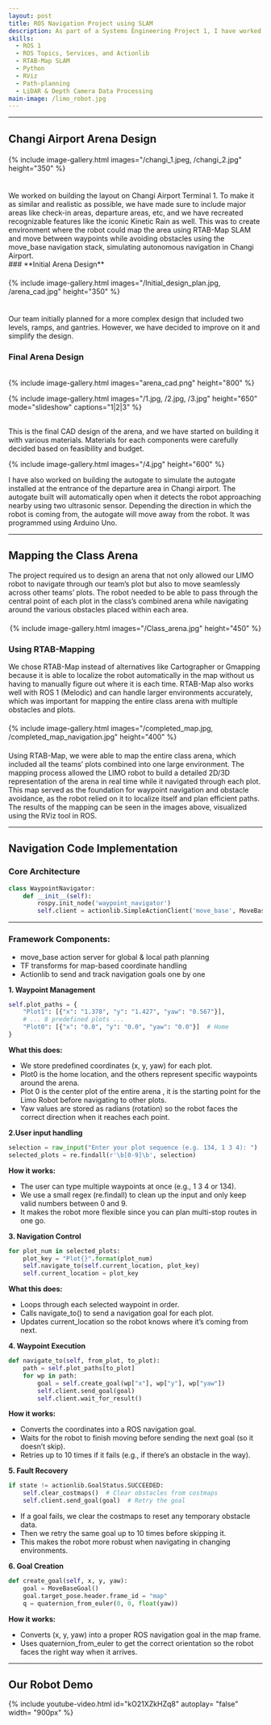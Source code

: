 ```yaml
---
layout: post
title: ROS Navigation Project using SLAM
description: As part of a Systems Engineering Project 1, I have worked with a team on developing an autonomous navigation robotic system using Agilex LIMO robot, which simulates autonomous navigation around Changi Airport. In order to do so, we have created a miniture version of Changi Airport where our robot will be tested on. Using Robotic Operating System, we were able to program Agilex LIMO robot. Through RTAB-Map SLAM approach, the robot was able to map the environment and localize itself simultaneously real time. Waypoints for navigation were identified directly through the RTAB-Map interface, allowing us to set specific goal locations within the mapped environment,while the move_base navigation stack handled global and local path planning to avoid obstacles and determine the most efficient route. My contribution in building the miniature version of Changi Airport, writing Python script that enabled the robot to follow the waypoints and adjusting parameters of the move_base navigation stack gave me hands-on experience in integration of SLAM to real-world robot hardware.
skills: 
  - ROS 1
  - ROS Topics, Services, and Actionlib
  - RTAB-Map SLAM
  - Python
  - RViz
  - Path-planning
  - LiDAR & Depth Camera Data Processing
main-image: /limo_robot.jpg
---
```


---

## Changi Airport Arena Design
<div style="display: flex; justify-content: center; gap: 20px; flex-wrap: wrap; margin: 20px 0;">
  {% include image-gallery.html 
     images="/changi_1.jpeg, /changi_2.jpg" 
     height="350" 
  %}
</div><br>
We worked on building the layout on Changi Airport Terminal 1. To make it as similar and realistic as possible, we have made sure to include major areas like check-in areas, departure areas, etc, and we have recreated recognizable features like the iconic Kinetic Rain as well. This was to create environment where the robot could map the area using RTAB-Map SLAM and move between waypoints while avoiding obstacles using the move_base navigation stack, simulating autonomous navigation in Changi Airport.

<br>
### **Initial Arena Design**
<div style="display: flex; justify-content: center; gap: 20px; flex-wrap: wrap; margin: 20px 0;">
  {% include image-gallery.html 
     images="/Initial_design_plan.jpg, /arena_cad.jpg" 
     height="350" 
  %}
</div> <br>
Our team initially planned for a more complex design that included two levels, ramps, and gantries. However, we have decided to improve on it and simplify the design.
<br>

### **Final Arena Design**
<br>
{% include image-gallery.html images="arena_cad.png" height="800" %} 
<br>
<div class="arena-slideshow-container">

{% include image-gallery.html 
   images="/1.jpg, /2.jpg, /3.jpg"
   height="650"
   mode="slideshow"
   captions="1|2|3"
%}
</div>
<br>
This is the final CAD design of the arena, and we have started on building it with various materials. Materials for each components were carefully decided based on feasibility and budget.

{% include image-gallery.html images="/4.jpg" height="600" %} 

I have also worked on building the autogate to simulate the autogate installed at the entrance of the departure area in Changi airport. The autogate built will automatically open when it detects the robot approaching nearby using two ultrasonic sensor. Depending the direction in which the robot is coming from, the autogate will move away from the robot. It was programmed using Arduino Uno.


---
## Mapping the Class Arena
The project required us to design an arena that not only allowed our LIMO robot to navigate through our team’s plot but also to move seamlessly across other teams’ plots. The robot needed to be able to pass through the central point of each plot in the class’s combined arena while navigating around the various obstacles placed within each area.

<div style="display: flex; justify-content: center; gap: 20px; flex-wrap: wrap; margin: 20px 0;">
  {% include image-gallery.html 
     images="/Class_arena.jpg" 
     height="450" 
  %}
</div>

### **Using RTAB-Mapping** 
We chose RTAB-Map instead of alternatives like Cartographer or Gmapping because it is able to localize the robot automatically in the map without us having to manually figure out where it is each time. RTAB-Map also works well with ROS 1 (Melodic) and can handle larger environments accurately, which was important for mapping the entire class arena with multiple obstacles and plots.

<div style="display: flex; justify-content: center; gap: 20px; flex-wrap: wrap; margin: 20px 0;">
  {% include image-gallery.html 
     images="/completed_map.jpg, /completed_map_navigation.jpg" 
     height="400" 
  %}
</div>
Using RTAB-Map, we were able to map the entire class arena, which included all the teams’ plots combined into one large environment. The mapping process allowed the LIMO robot to build a detailed 2D/3D representation of the arena in real time while it navigated through each plot. This map served as the foundation for waypoint navigation and obstacle avoidance, as the robot relied on it to localize itself and plan efficient paths. The results of the mapping can be seen in the images above, visualized using the RViz tool in ROS.

---

## Navigation Code Implementation

### **Core Architecture**
```python
class WaypointNavigator:
    def __init__(self):
        rospy.init_node('waypoint_navigator')
        self.client = actionlib.SimpleActionClient('move_base', MoveBaseAction)
```
---
### **Framework Components:**

 - move_base action server for global & local path planning
 - TF transforms for map-based coordinate handling
 - Actionlib to send and track navigation goals one by one

**1. Waypoint Management**
```python
self.plot_paths = {
    "Plot1": [{"x": "1.378", "y": "1.427", "yaw": "0.567"}],
    # ... 8 predefined plots ...
    "Plot0": [{"x": "0.0", "y": "0.0", "yaw": "0.0"}]  # Home
}
```
**What this does:**

 - We store predefined coordinates (x, y, yaw) for each plot.
 - Plot0 is the home location, and the others represent specific waypoints around the arena.
 - Plot 0 is the center plot of the entire arena , it is the starting point for the Limo Robot before navigating to other plots.
 - Yaw values are stored as radians (rotation) so the robot faces the correct direction when it reaches each point.

**2.User input handling**
```python
selection = raw_input("Enter your plot sequence (e.g. 134, 1 3 4): ")
selected_plots = re.findall(r'\b[0-9]\b', selection)
```
**How it works:**

 - The user can type multiple waypoints at once (e.g., 1 3 4 or 134).
 - We use a small regex (re.findall) to clean up the input and only keep valid numbers between 0 and 9.
 - It makes the robot more flexible since you can plan multi-stop routes in one go.

**3. Navigation Control**
```python
for plot_num in selected_plots:
    plot_key = "Plot{}".format(plot_num)
    self.navigate_to(self.current_location, plot_key)
    self.current_location = plot_key

```
**What this does:**

 - Loops through each selected waypoint in order.
 - Calls navigate_to() to send a navigation goal for each plot.
 - Updates current_location so the robot knows where it’s coming from next.

   
**4. Waypoint Execution**
```python
def navigate_to(self, from_plot, to_plot):
    path = self.plot_paths[to_plot]
    for wp in path:
        goal = self.create_goal(wp["x"], wp["y"], wp["yaw"])
        self.client.send_goal(goal)
        self.client.wait_for_result()
```
**How it works:**

 - Converts the coordinates into a ROS navigation goal.
 - Waits for the robot to finish moving before sending the next goal (so it doesn’t skip).
 - Retries up to 10 times if it fails (e.g., if there’s an obstacle in the way).

**5. Fault Recovery**
```python
if state != actionlib.GoalStatus.SUCCEEDED:
    self.clear_costmaps()  # Clear obstacles from costmaps
    self.client.send_goal(goal)  # Retry the goal
```
 - If a goal fails, we clear the costmaps to reset any temporary obstacle data.
 - Then we retry the same goal up to 10 times before skipping it.
 - This makes the robot more robust when navigating in changing environments.
   

**6. Goal Creation**
```python
def create_goal(self, x, y, yaw):
    goal = MoveBaseGoal()
    goal.target_pose.header.frame_id = "map"
    q = quaternion_from_euler(0, 0, float(yaw))

```
**How it works:**

 - Converts (x, y, yaw) into a proper ROS navigation goal in the map frame.
 - Uses quaternion_from_euler to get the correct orientation so the robot faces the right way when it arrives.

---



## Our Robot Demo
{% include youtube-video.html id="kO21XZkHZq8" autoplay= "false" width= "900px" %}


